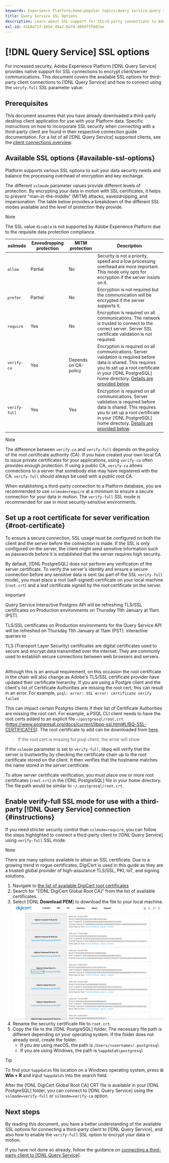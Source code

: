 ```yaml
---
keywords: Experience Platform;home;popular topics;Query service;query service;connect;connect to query service;SSL;ssl;sslmode;
title: Query Service SSL Options
description: Learn about SSL support for third-party connections to Adobe Experience Platform Query Service, and how to connect using verify-full SSL mode.
exl-id: 41b0a71f-165e-49a2-8a7d-d809f5f683ae
---
```

# [!DNL Query Service] SSL options

For increased security, Adobe Experience Platform [!DNL Query Service] provides native support for SSL connections to encrypt client/server communications. This document covers the available SSL options for third-party client connections to [!DNL Query Service] and how to connect using the `verify-full` SSL parameter value.

## Prerequisites

This document assumes that you have already downloaded a third-party desktop client application for use with your Platform data. Specific instructions on how to incorporate SSL security when connecting with a third-party client are found in their respective connection guide documentation. For a list of all [!DNL Query Service] supported clients, see the [client connections overview](./overview.md).

## Available SSL options {#available-ssl-options}

Platform supports various SSL options to suit your data security needs and balance the processing overhead of encryption and key exchange. 

The different `sslmode` parameter values provide different levels of protection. By encrypting your data in motion with SSL certificates, it helps to prevent "man-in-the-middle" (MITM) attacks, eavesdropping, and impersonation. The table below provides a breakdown of the different SSL modes available and the level of protection they provide.

>[!NOTE]
>
> The SSL value `disable` is not supported by Adobe Experience Platform due to the requisite data protection compliance. 

|  sslmode |  Eavesdropping protection | MITM protection  | Description  |
|---|---|---|---|
| `allow`  | Partial  | No  | Security is not a priority, speed and a low processing overhead are more important. This mode only opts for encryption if the server insists on it.  |
| `prefer`  | Partial  | No  | Encryption is not required but the communication will be encrypted if the server supports it.  |
| `require`  | Yes  | No  | Encryption is required on all communications. The network is trusted to connect to the correct server. Server SSL certificate validation is not required. |
| `verify-ca`  | Yes  | Depends on CA-policy  | Encryption is required on all communications. Server validation is required before data is shared. This requires you to set up a root certificate in your [!DNL PostgreSQL] home directory. [Details are provided below](#instructions) |
| `verify-full`  | Yes  | Yes  | Encryption is required on all communications. Server validation is required before data is shared. This requires you to set up a root certificate in your [!DNL PostgreSQL] home directory. [Details are provided below](#instructions).  |

>[!NOTE]
>
>The difference between `verify-ca` and `verify-full` depends on the policy of the root certificate authority (CA). If you have created your own local CA to issue private certificates for your applications, using `verify-ca` often provides enough protection. If using a public CA, `verify-ca` allows connections to a server that somebody else may have registered with the CA. `verify-full` should always be used with a public root CA.

When establishing a third-party connection to a Platform database, you are recommended to use `sslmode=require` at a minimum to ensure a secure connection for your data in motion. The `verify-full` SSL mode is recommended for use in most security-sensitive environments.

## Set up a root certificate for sever verification {#root-certificate}

To ensure a secure connection, SSL usage must be configured on both the client and the server before the connection is made. If the SSL is only configured on the server, the client might send sensitive information such as passwords before it is established that the server requires high security.

By default, [!DNL PostgreSQL] does not perform any verification of the server certificate. To verify the server's identity and ensure a secure connection before any sensitive data is sent (as part of the SSL `verify-full` mode), you must place a root (self-signed) certificate on your local machine (`root.crt`) and a leaf certificate signed by the root certificate on the server.

<!--  -->

>[!IMPORTANT]
>
>Query Service Interactive Postgres API will be refreshing TLS/SSL certificates on Production environments on Thursday 11th January at 11am (PST).

TLS/SSL certificates on Production environments for the Query Service API will be refreshed on Thursday 11th January at 11am (PST).
interactive queries to

TLS (Transport Layer Security) certificates are digital certificates used to secure and encrypt data transmitted over the internet. They are commonly used to establish secure connections between web browsers and servers.

<br>Although this is an annual requirement, on this occasion the root certificate in the chain will also change as Adobe's TLS/SSL certificate provider have updated their certificate hierarchy.
If you are using a Postgre client and the client's list of Certificate Authorities are missing the root cert, this can result in an error. For example, `psql: error: SSL error: certificate verify failed`

This can impact certain Postgres clients if their list of Certificate Authorities are missing the root cert. For example, a PSQL CLI client needs to have the root certs added to an explicit file `~/postgresql/root.crt` (https://www.postgresql.org/docs/current/libpq-ssl.html#LIBQ-SSL-CERTIFICATES). The root certificate to add can be downloaded from [here](https://cacerts.digicert.com/DigiCertGlobalRootG2.crt.pem).
>If the root cert is missing for psql client, the error will show

<!--  -->

If the `sslmode` parameter is set to `verify-full`, libpq will verify that the server is trustworthy by checking the certificate chain up to the root certificate stored on the client. It then verifies that the hostname matches the name stored in the server certificate.

To allow server certificate verification, you must place one or more root certificates (`root.crt`) in the [!DNL PostgreSQL] file in your home directory. The file path would be similar to `~/.postgresql/root.crt`.

## Enable verify-full SSL mode for use with a third-party [!DNL Query Service] connection {#instructions}

If you need stricter security control than `sslmode=require`, you can follow the steps highlighted to connect a third-party client to [!DNL Query Service] using `verify-full` SSL mode.

>[!NOTE]
>
>There are many options available to attain an SSL certificate. Due to a growing trend in rogue certificates, DigiCert is used in this guide as they are a trusted global provider of high-assurance TLS/SSL, PKI, IoT, and signing solutions. 

1. Navigate to [the list of available DigiCert root certificates](https://www.digicert.com/kb/digicert-root-certificates.htm)
1. Search for "[!DNL DigiCert Global Root CA]" from the list of available certificates.
1. Select [!DNL **Download PEM**] to download the file to your local machine.
![The list of available DigiCert root certificates with Download PEM highlighted.](../images/clients/ssl-modes/digicert.png)
1. Rename the security certificate file to `root.crt`.
1. Copy the file to the [!DNL PostgreSQL] folder. The necessary file path is different depending on your operating system. If the folder does not already exist, create the folder. 
    - If you are using macOS, the path is `/Users/<username>/.postgresql`
    - If you are using Windows, the path is `%appdata%\postgresql`

>[!TIP]
>
>To find your `%appdata%` file location on a Windows operating system, press ⊞ **Win + R** and input `%appdata%` into the search field.

After the [!DNL DigiCert Global Root CA] CRT file is available in your [!DNL PostgreSQL] folder, you can connect to [!DNL Query Service] using the `sslmode=verify-full` or `sslmode=verify-ca` option.

## Next steps

By reading this document, you have a better understanding of the available SSL options for connecting a third-party client to [!DNL Query Service], and also how to enable the `verify-full` SSL option to encrypt your data in motion.

If you have not done so already, follow the guidance on [connecting a third-party client to [!DNL Query Service]](./overview.md).
